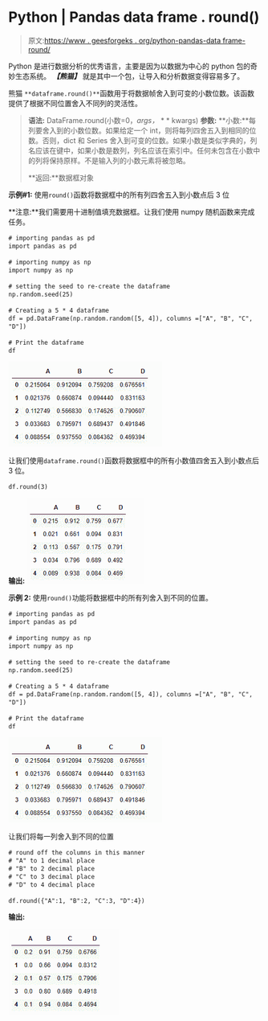 # Python | Pandas data frame . round()

> 原文:[https://www . geesforgeks . org/python-pandas-data frame-round/](https://www.geeksforgeeks.org/python-pandas-dataframe-round/)

Python 是进行数据分析的优秀语言，主要是因为以数据为中心的 python 包的奇妙生态系统。 ***【熊猫】*** 就是其中一个包，让导入和分析数据变得容易多了。

熊猫 `**dataframe.round()**`函数用于将数据帧舍入到可变的小数位数。该函数提供了根据不同位置舍入不同列的灵活性。

> **语法:** DataFrame.round(小数=0，*args，* * * kwargs)
> **参数:**
> **小数:**每列要舍入到的小数位数。如果给定一个 int，则将每列四舍五入到相同的位数。否则，dict 和 Series 舍入到可变的位数。如果小数是类似字典的，列名应该在键中，如果小数是数列，列名应该在索引中。任何未包含在小数中的列将保持原样。不是输入列的小数元素将被忽略。
> 
> **返回:**数据框对象

**示例#1:** 使用`round()`函数将数据框中的所有列四舍五入到小数点后 3 位

**注意:**我们需要用十进制值填充数据框。让我们使用 numpy 随机函数来完成任务。

```
# importing pandas as pd
import pandas as pd

# importing numpy as np
import numpy as np

# setting the seed to re-create the dataframe
np.random.seed(25)

# Creating a 5 * 4 dataframe 
df = pd.DataFrame(np.random.random([5, 4]), columns =["A", "B", "C", "D"])

# Print the dataframe
df
```

![](img/1bab051f3eb7c1a1ed32a6e8a602c849.png)

让我们使用`dataframe.round()`函数将数据框中的所有小数值四舍五入到小数点后 3 位。

```
df.round(3)
```

**输出:**
![](img/17b70c57605784adc7835e355ad8ced8.png)

**示例 2:** 使用`round()`功能将数据框中的所有列舍入到不同的位置。

```
# importing pandas as pd
import pandas as pd

# importing numpy as np
import numpy as np

# setting the seed to re-create the dataframe
np.random.seed(25)

# Creating a 5 * 4 dataframe 
df = pd.DataFrame(np.random.random([5, 4]), columns =["A", "B", "C", "D"])

# Print the dataframe
df
```

![](img/1bab051f3eb7c1a1ed32a6e8a602c849.png)

让我们将每一列舍入到不同的位置

```
# round off the columns in this manner
# "A" to 1 decimal place
# "B" to 2 decimal place
# "C" to 3 decimal place
# "D" to 4 decimal place

df.round({"A":1, "B":2, "C":3, "D":4})
```

**输出:**

![](img/f3782c20718d09cb6721ca40b09992c5.png)